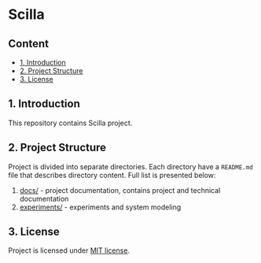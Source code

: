 # Scilla

## Content

- [1. Introduction](#1-introduction)
- [2. Project Structure](#2-project-structure)
- [3. License](#3-license)

## 1. Introduction

This repository contains Scilla project.

## 2. Project Structure

Project is divided into separate directories. Each directory have a `README.md` file that describes directory content. Full list is presented below:
1. [docs/](docs/README.md) - project documentation, contains project and technical documentation
1. [experiments/](experiments/README.md) - experiments and system modeling

## 3. License

Project is licensed under [MIT license](LICENSE.md).
